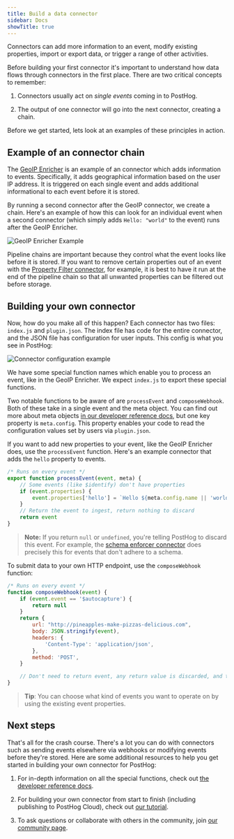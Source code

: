 ```yaml
---
title: Build a data connector
sidebar: Docs
showTitle: true
---
```


Connectors can add more information to an event, modify existing properties, import or export data, or trigger a range of other activities.

Before building your first connector it's important to understand how data flows through connectors in the first place. There are two critical concepts to remember:

1. Connectors usually act on _single events_ coming in to PostHog.

2. The output of one connector will go into the next connector, creating a chain.

Before we get started, lets look at an examples of these principles in action. 

## Example of an connector chain

The [GeoIP Enricher](/cdp/geoip-enrichment) is an example of an connector which adds information to events. Specifically, it adds geographical information based on the user IP address. It is triggered on each single event and adds additional informational to each event before it is stored.

By running a second connector after the GeoIP connector, we create a chain. Here's an example of how this can look for an individual event when a second connector (which simply adds ```Hello: "world"``` to the event) runs after the GeoIP Enricher. 

![GeoIP Enricher Example](https://res.cloudinary.com/dmukukwp6/image/upload/v1710055416/posthog.com/contents/images/plugins/geoip-plugin-example.png)

Pipeline chains are important because they control what the event looks like before it is stored. If you want to remove certain properties out of an event with the [Property Filter connector](/cdp/property-filter), for example, it is best to have it run at the end of the pipeline chain so that all unwanted properties can be filtered out before storage.  

## Building your own connector

Now, how do you make all of this happen? Each connector has two files: `index.js` and `plugin.json`. The index file has code for the entire connector, and the JSON file has configuration for user inputs. This config is what you see in PostHog:

![Connector configuration example](https://res.cloudinary.com/dmukukwp6/image/upload/v1712101712/posthog.com/contents/images/docs/cdp/app-config.png)

We have some special function names which enable you to process an event, like in the GeoIP Enricher. We expect `index.js` to export these special functions.

Two notable functions to be aware of are `processEvent` and `composeWebhook`. Both of these take in a single event and the meta object. You can find out more about meta objects [in our developer reference docs](/docs/cdp/build/reference#pluginmeta), but one key property is `meta.config`. This property enables your code to read the configuration values set by users via `plugin.json`.

If you want to add new properties to your event, like the GeoIP Enricher does, use the `processEvent` function. Here's an example connector that adds the `hello` property to events.

```js
/* Runs on every event */
export function processEvent(event, meta) {
    // Some events (like $identify) don't have properties
    if (event.properties) {
        event.properties['hello'] = `Hello ${meta.config.name || 'world'}`
    }
    // Return the event to ingest, return nothing to discard  
    return event
}
```

> **Note:** If you return `null` or `undefined`, you're telling PostHog to discard this event. For example, the [schema enforcer connector](https://github.com/PostHog/posthog-schema-enforcer-plugin) does precisely this for events that don't adhere to a schema.

To submit data to your own HTTP endpoint, use the `composeWebhook` function:

```js
/* Runs on every event */
function composeWebhook(event) {
    if (event.event == '$autocapture') {
        return null
    }
    return {
        url: "http://pineapples-make-pizzas-delicious.com",
        body: JSON.stringify(event),
        headers: {
            'Content-Type': 'application/json',
        },
        method: 'POST',
    }

    // Don't need to return event, any return value is discarded, and the event is not modified
}
```

> **Tip**: You can choose what kind of events you want to operate on by using the existing event properties.

## Next steps

That's all for the crash course. There's a lot you can do with connectors such as sending events elsewhere via webhooks or modifying events before they're stored. Here are some additional resources to help you get started in building your own connector for PostHog:

1. For in-depth information on all the special functions, check out [the developer reference docs](/docs/cdp/build/reference).

2. For building your own connector from start to finish (including publishing to PostHog Cloud), check out [our tutorial](/docs/cdp/build/tutorial).

3. To ask questions or collaborate with others in the community, join [our community page](/questions).
